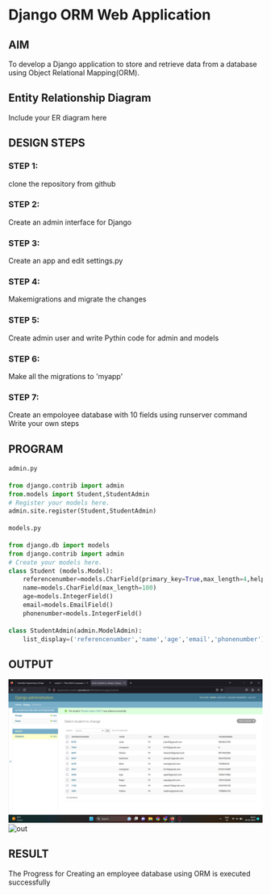 # Django ORM Web Application

## AIM
To develop a Django application to store and retrieve data from a database using Object Relational Mapping(ORM).

## Entity Relationship Diagram

Include your ER diagram here

## DESIGN STEPS

### STEP 1:
clone the repository from github

### STEP 2:
Create an admin interface for Django

### STEP 3:
Create an app and edit settings.py

### STEP 4:
Makemigrations and migrate the changes

### STEP 5:
Create admin user and write Pythin code for admin and models

### STEP 6:
Make all the migrations to 'myapp'

### STEP 7:
Create an empoloyee database with 10 fields using runserver command
Write your own steps

## PROGRAM

```py
admin.py

from django.contrib import admin
from.models import Student,StudentAdmin
# Register your models here.
admin.site.register(Student,StudentAdmin)

models.py

from django.db import models
from django.contrib import admin
# Create your models here.
class Student (models.Model):
    referencenumber=models.CharField(primary_key=True,max_length=4,help_text='reference number')
    name=models.CharField(max_length=100)
    age=models.IntegerField()
    email=models.EmailField()
    phonenumber=models.IntegerField()
    
class StudentAdmin(admin.ModelAdmin):
    list_display=('referencenumber','name','age','email','phonenumber')
```

## OUTPUT

![OUTPUT](./out.png)
![out](https://github.com/VijayShankar10/django-orm-app/assets/121999019/8ffc1093-4433-4406-983f-f6e0ec89dadb)



## RESULT

The Progress for Creating an employee database using ORM is executed successfully

